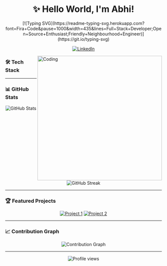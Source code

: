 <h1 align="center">✨ Hello World, I'm Abhi! </h1>

<p align="center">
  [![Typing SVG](https://readme-typing-svg.herokuapp.com?font=Fira+Code&pause=1000&width=435&lines=Full+Stack+Developer;Open+Source+Enthusiast;Friendly+Neighbourhood+Engineer)](https://git.io/typing-svg)

<div align="center">
  
[![LinkedIn](https://img.shields.io/badge/LinkedIn-0077B5?style=for-the-badge&logo=linkedin&logoColor=white)](https://www.linkedin.com/in/thegeekyabhi)

</div>

<img align="right" alt="Coding" width="400" src="https://giphy.com/gifs/WUFFI-tech-computer-technology-oS5fDVGDnr68rTVQLV">


### 🛠️ Tech Stack

---

### 📊 GitHub Stats

<div align="center">
  <img src="https://github-readme-stats.vercel.app/api?username=nerdyAbhi&show_icons=true&theme=tokyonight" alt="GitHub Stats" />
  <img src="https://github-readme-streak-stats.herokuapp.com/?user=nerdyAbhi&theme=tokyonight" alt="GitHub Streak" />
</div>

---

### 🏆 Featured Projects

<div align="center">

[![Project 1](https://github-readme-stats.vercel.app/api/pin/?username=nerdyAbhi&repo=tictactoe1&theme=tokyonight)](https://github.com/nerdyAbhi/ticTacToe1)
[![Project 2](https://github-readme-stats.vercel.app/api/pin/?username=nerdyAbhi&repo=blogify&theme=tokyonight)](https://github.com/nerdyAbhi/blogify)

</div>

---

### 📈 Contribution Graph

<div align="center">
  <img src="https://activity-graph.herokuapp.com/graph?username=nerdyAbhi&theme=tokyo-night" alt="Contribution Graph" />
</div>

---

<div align="center">
  <img src="https://komarev.com/ghpvc/?username=nerdyAbhi&label=Profile%20views&color=0e75b6&style=flat" alt="Profile views" />
</div>


